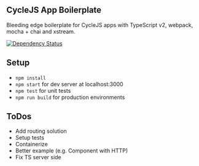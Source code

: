 ## CycleJS App Boilerplate
Bleeding edge boilerplate for CycleJS apps with TypeScript v2, webpack, mocha + chai and xstream.

[![Dependency Status](https://david-dm.org/sambou/cyclejs-boilerplate.svg)](https://david-dm.org/sambou/cyclejs-boilerplate)

## Setup
- ```npm install```
- ```npm start``` for dev server at localhost:3000
- ```npm test``` for unit tests
- ```npm run build``` for production environments

## ToDos
- Add routing solution
- Setup tests
- Containerize
- Better example (e.g. Component with HTTP)
- Fix TS server side
